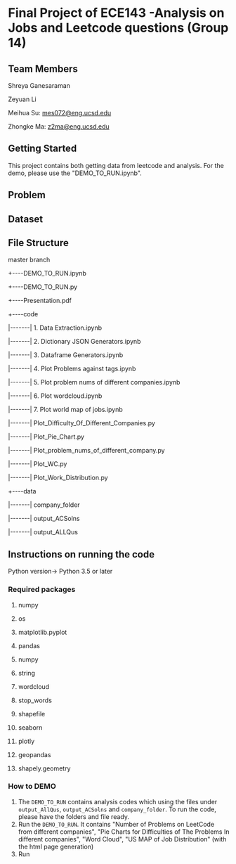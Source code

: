 # Final Project of ECE143 -Analysis on Jobs and Leetcode questions (Group 14)
## Team Members
Shreya Ganesaraman


Zeyuan Li


Meihua Su: mes072@eng.ucsd.edu


Zhongke Ma: z2ma@eng.ucsd.edu

## Getting Started
This project contains both getting data from leetcode and analysis.
For the demo, please use the "DEMO_TO_RUN.ipynb".

## Problem

## Dataset

## File Structure

master branch

+----DEMO_TO_RUN.ipynb

+----DEMO_TO_RUN.py

+----Presentation.pdf

+----code

|-------|   1. Data Extraction.ipynb

|-------|   2. Dictionary JSON Generators.ipynb

|-------|   3. Dataframe Generators.ipynb

|-------|   4. Plot Problems against tags.ipynb

|-------|   5. Plot problem nums of different companies.ipynb

|-------|   6. Plot wordcloud.ipynb

|-------|   7. Plot world map of jobs.ipynb

|-------|   Plot_Difficulty_Of_Different_Companies.py

|-------|   Plot_Pie_Chart.py

|-------|   Plot_problem_nums_of_different_company.py

|-------|   Plot_WC.py

|-------|   Plot_Work_Distribution.py



+----data

|-------|   company_folder

|-------|   output_ACSolns

|-------|   output_ALLQus     

## Instructions on running the code
Python version-> Python 3.5 or later

### Required packages
01. numpy


02. os


03. matplotlib.pyplot


04. pandas 

05. numpy 


06. string


07. wordcloud

08. stop_words


9.  shapefile 


10.  seaborn 


11. plotly


12.  geopandas


13. shapely.geometry 


### How to DEMO

1. The `DEMO_TO_RUN` contains analysis codes which using the files under `output_AllQus`, `output_ACSolns` and `company_folder`.
To run the code, please have the folders and file ready.
2. Run the `DEMO_TO_RUN`. It contains "Number of Problems on LeetCode from different companies", "Pie Charts for Difficulties of The Problems In different companies", "Word Cloud", "US MAP of Job Distribution" (with the html page generation)
3. Run
